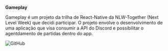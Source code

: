 **Gameplay**

Gameplay é um projeto da trilha de React-Native da NLW-Together (Next Level Week) que decidi participar. O projeto envolve o desenvolvimento de uma aplicação que visa consumir a API do Discord e possibilitar o agentdamento de partidas dentro do app.


![GitHub](https://img.shields.io/github/license/vimigueloli/gameplay?style=plastic)
